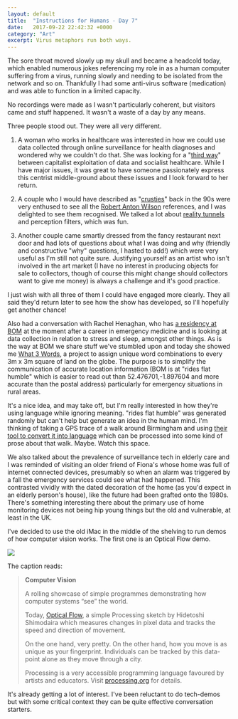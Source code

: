 ```yaml
---
layout: default
title:  "Instructions for Humans - Day 7"
date:   2017-09-22 22:42:32 +0000
category: "Art"
excerpt: Virus metaphors run both ways.
---
```


The sore throat moved slowly up my skull and became a headcold today, which enabled numerous jokes referencing my role in as a human computer suffering from a virus, running slowly and needing to be isolated from the network and so on. Thankfully I had some anti-virus software (medication) and was able to function in a limited capacity. 

No recordings were made as I wasn't particularly coherent, but visitors came and stuff happened. It wasn't a waste of a day by any means. 

Three people stood out. They were all very different. 

1) A woman who works in healthcare was interested in how we could use data collected through online surveillance for health diagnoses and wondered why we couldn't do that. She was looking for a "[third way](https://en.wikipedia.org/wiki/Third_Way)" between capitalist exploitation of data and socialist healthcare. While I have major issues, it was great to have someone passionately express this centrist middle-ground about these issues and I look forward to her return. 

2) A couple who I would have described as "[crusties](https://en.wikipedia.org/wiki/Crusties)" back in the 90s were very enthused to see all the [Robert Anton Wilson](https://en.wikipedia.org/wiki/Robert_Anton_Wilson) references, and I was delighted to see them recognised. We talked a lot about [reality tunnels](https://medium.com/@mykola/introduction-to-reality-tunnels-a-tool-for-understanding-the-postmodern-world-72cdd98af9d0) and perception filters, which was fun. 

3) Another couple came smartly dressed from the fancy restaurant next door and had lots of questions about what I was doing and why (friendly and constructive "why" questions, I hasted to add!) which were very useful as I'm still not quite sure. Justifying yourself as an artist who isn't involved in the art market (I have no interest in producing objects for sale to collectors, though of course this might change should collectors want to give me money) is always a challenge and it's good practice. 

I just wish with all three of them I could have engaged more clearly. They all said they'd return later to see how the show has developed, so I'll hopefully get another chance! 

Also had a conversation with Rachel Henaghan, who has [a residency at BOM](http://www.bom.org.uk/2017/06/28/new-artists-in-residence-at-bom/) at the moment after a career in emergency medicine and is looking at data collection in relation to stress and sleep, amongst other things. As is the way at BOM we share stuff we've stumbled upon and today she showed me [What 3 Words](https://what3words.com/), a project to assign unique word combinations to every 3m x 3m square of land on the globe. The purpose is to simplify the communication of accurate location information (BOM is at "rides flat humble" which is easier to read out than 52.476701,-1.897604 and more accurate than the postal address) particularly for emergency situations in rural areas.

It's a nice idea, and may take off, but I'm really interested in how they're using language while ignoring meaning. "rides flat humble" was generated randomly but can't help but generate an idea in the human mind. I'm thinking of taking a GPS trace of a walk around Birmingham and using [their tool to convert it into language](https://what3words.com/developers/batch-converter/) which can be processed into some kind of prose about that walk. Maybe. Watch this space. 

We also talked about the prevalence of surveillance tech in elderly care and I was reminded of visiting an older friend of Fiona's whose home was full of internet connected devices, presumably so when an alarm was triggered by a fall the emergency services could see what had happened. This contrasted vividly with the dated decoration of the home (as you'd expect in an elderly person's house), like the future had been grafted onto the 1980s. There's something interesting there about the primary use of home monitoring devices not being hip young things but the old and vulnerable, at least in the UK. 

I've decided to use the old iMac in the middle of the shelving to run demos of how computer vision works. The first one is an Optical Flow demo. 

![](http://blog.peteashton.com/images/compvismotion.jpg)

The caption reads: 

> **Computer Vision**
> 
> A rolling showcase of simple programmes demonstrating how computer systems “see” the world.
> 
> Today, [Optical Flow](https://www.dropbox.com/s/qi9u6xgirnw0xxd/Optical_Flow.pde?dl=0), a simple Processing sketch by Hidetoshi Shimodaira which measures changes in pixel data and tracks the speed and direction of movement. 
> 
> On the one hand, very pretty. On the other hand, how you move is as unique as your fingerprint. Individuals can be tracked by this data-point alone as they move through a city. 
> 
> Processing is a very accessible programming language favoured by artists and educators. Visit [processing.org](http://processing.org) for details. 

It's already getting a lot of interest. I've been reluctant to do tech-demos but with some critical context they can be quite effective conversation starters.
